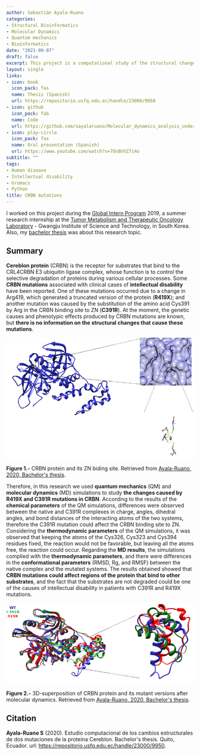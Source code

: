 ```yaml
---
author: Sebastián Ayala-Ruano
categories:
- Structural Bioinformatics
- Molecular Dynamics
- Quantum mechanics
- Bioinformatics
date: "2021-09-07"
draft: false
excerpt: This project is a computational study of the structural changes of two **Cereblon protein** mutations using **Molecular Dynamics** and **Quantum Mechanics** simulations.
layout: single
links:
- icon: book
  icon_pack: fas
  name: Thesis (Spanish)
  url: https://repositorio.usfq.edu.ec/handle/23000/9950
- icon: github
  icon_pack: fab
  name: Code
  url: https://github.com/sayalaruano/Molecular_dynamics_analysis_undergraduate_thesis_CRBN_mutations
- icon: play-circle
  icon_pack: fas
  name: Oral presentation (Spanish)
  url: https://www.youtube.com/watch?v=7OsBVVZ7i4o
subtitle: ""
tags:
- Human disease 
- Intellectual disability
- Gromacs
- Python 
title: CRBN mutations 
---
```


I worked on this project during the [Global Intern Program](https://mse1.gist.ac.kr/ipa/sub04_01_01.do) 2019, a summer research internship at the [Tumor Metabolism and Therapeutic Oncology Laboratory](https://life.gist.ac.kr/tmtor/) - Gwangju Institute of Science and Technology, in South Korea. Also, my [bachelor thesis](https://repositorio.usfq.edu.ec/handle/23000/9950) was about this research topic.

## Summary

**Cereblon protein** (CRBN) is the receptor for substrates that bind to the CRL4CRBN E3 ubiquitin ligase complex, whose function is to control the selective degradation of proteins during various cellular processes. Some **CRBN mutations** associated with clinical cases of **intellectual disability** have been reported. One of these mutations occurred due to a change in Arg419, which generated a truncated version of the protein (**R419X**); and another mutation was caused by the substitution of the amino acid Cys391 by Arg in the CRBN binding site to ZN (**C391R**). At the moment, the genetic causes and phenotypic effects produced by CRBN mutations are known, but **there is no information on the structural changes that cause these mutations**.

<p align="center">
  <img src="/img/crbn.png" width="600" title="AMP">
</p>

**Figure 1.-** CRBN protein and its ZN biding site. Retrieved from [Ayala-Ruano, 2020, Bachelor's thesis](https://repositorio.usfq.edu.ec/handle/23000/9950).

Therefore, in this research we used **quantum mechanics** (QM) and **molecular dynamics** (MD) simulations to study **the changes caused by R419X and C391R mutations in CRBN**. According to the results of the **chemical parameters** of the QM simulations, differences were observed between the native and C391R complexes in charge, angles, dihedral angles, and bond distances of the interacting atoms of the two systems, therefore the C391R mutation could affect the CRBN binding site to ZN. Considering the **thermodynamic parameters** of the QM simulations, it was observed that keeping the atoms of the Cys326, Cys323 and Cys394 residues fixed, the reaction would not be favorable, but leaving all the atoms free, the reaction could occur. Regarding the **MD results**, the simulations complied with the **thermodynamic parameters**, and there were differences in the **conformational parameters** (RMSD, Rg, and RMSF) between the native complex and the mutated systems. The results obtained showed that **CRBN mutations could affect regions of the protein that bind to other substrates**, and the fact that the substrates are not degraded could be one of the causes of intellectual disability in patients with C391R and R419X mutations.

<p align="center">
  <img src="/img/crbn_mut.png" width="600" title="AMP">
</p>

**Figure 2.-** 3D-superposition of CRBN protein and its mutant versions after molecular dynamics. Retrieved from [Ayala-Ruano, 2020, Bachelor's thesis](https://repositorio.usfq.edu.ec/handle/23000/9950).

## Citation 

**Ayala-Ruano S** (2020). Estudio computacional de los cambios estructurales de dos mutaciones de la proteína Cereblon. Bachelor's thesis. Quito, Ecuador. url: https://repositorio.usfq.edu.ec/handle/23000/9950.

